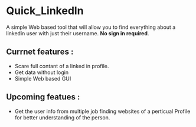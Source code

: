 # Quick_Linkedln

A simple Web based tool that will allow you to find everything about a linkedin user with just their username. **No sign in required**.

## Currnet features : 
- Scare full contant of a linked in profile.
- Get data without login
- Simple Web based GUI 

## Upcoming featues : 
- Get the user info from multiple job finding websites of a perticual Profile for better understanding of the person.
